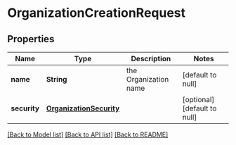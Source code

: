 # OrganizationCreationRequest
## Properties

| Name | Type | Description | Notes |
|------------ | ------------- | ------------- | -------------|
| **name** | **String** | the Organization name | [default to null] |
| **security** | [**OrganizationSecurity**](OrganizationSecurity.md) |  | [optional] [default to null] |

[[Back to Model list]](../README.md#documentation-for-models) [[Back to API list]](../README.md#documentation-for-api-endpoints) [[Back to README]](../README.md)


